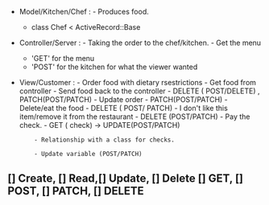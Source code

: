 - Model/Kitchen/Chef : - Produces food.
  - class Chef < ActiveRecord::Base

- Controller/Server : - Taking the order to the chef/kitchen.
                      - Get the menu
  - 'GET'  for the menu
  - 'POST' for the kitchen for what the viewer wanted

- View/Customer : - Order food with dietary rsestrictions - Get food from controller
       - Send food back to the controller
         - DELETE ( POST/DELETE) , PATCH(POST/PATCH)
       - Update order
          - PATCH(POST/PATCH)
       - Delete/eat the food
          - DELETE ( POST/ PATCH)
       - I don't like this item/remove it from the restaurant
          - DELETE (POST/PATCH)
       - Pay the check.
          - GET ( check) -> UPDATE(POST/PATCH)

          - Relationship with a class for checks.

          - Update variable (POST/PATCH)
[] Create, [] Read,[] Update, [] Delete
[] GET, [] POST, [] PATCH, [] DELETE
---------------------------------------------------------
